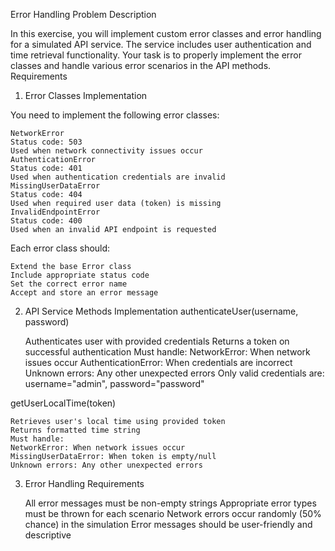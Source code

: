 Error Handling
Problem Description

In this exercise, you will implement custom error classes and error handling for a simulated API service. The service includes user authentication and time retrieval functionality. Your task is to properly implement the error classes and handle various error scenarios in the API methods.
Requirements
1. Error Classes Implementation

You need to implement the following error classes:

    NetworkError
    Status code: 503
    Used when network connectivity issues occur
    AuthenticationError
    Status code: 401
    Used when authentication credentials are invalid
    MissingUserDataError
    Status code: 404
    Used when required user data (token) is missing
    InvalidEndpointError
    Status code: 400
    Used when an invalid API endpoint is requested

Each error class should:

    Extend the base Error class
    Include appropriate status code
    Set the correct error name
    Accept and store an error message

2. API Service Methods Implementation
authenticateUser(username, password)

    Authenticates user with provided credentials
    Returns a token on successful authentication
    Must handle:
    NetworkError: When network issues occur
    AuthenticationError: When credentials are incorrect
    Unknown errors: Any other unexpected errors
    Only valid credentials are: username="admin", password="password"

getUserLocalTime(token)

    Retrieves user's local time using provided token
    Returns formatted time string
    Must handle:
    NetworkError: When network issues occur
    MissingUserDataError: When token is empty/null
    Unknown errors: Any other unexpected errors

3. Error Handling Requirements

    All error messages must be non-empty strings
    Appropriate error types must be thrown for each scenario
    Network errors occur randomly (50% chance) in the simulation
    Error messages should be user-friendly and descriptive